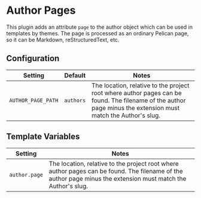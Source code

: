 # Author Pages

This plugin adds an attribute `page` to the author object which can be used
in templates by themes. The page is processed as an ordinary Pelican page,
so it can be Markdown, reStructuredText, etc.

## Configuration

| Setting            | Default   | Notes                                                                                                                                                         |
|--------------------|-----------|---------------------------------------------------------------------------------------------------------------------------------------------------------------|
| `AUTHOR_PAGE_PATH` | `authors` | The location, relative to the project root where author pages can be found. The filename of the author page minus the extension must match the Author's slug. |

## Template Variables

| Setting       | Notes                                                                                                                                                         |
|---------------|---------------------------------------------------------------------------------------------------------------------------------------------------------------|
| `author.page` | The location, relative to the project root where author pages can be found. The filename of the author page minus the extension must match the Author's slug. |
